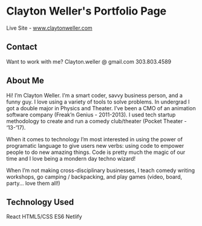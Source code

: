 # Clayton Weller's Portfolio Page

Live Site - www.claytonweller.com

## Contact

Want to work with me?
Clayton.weller @ gmail.com
303.803.4589

## About Me

Hi! I’m Clayton Weller. I’m a smart coder, savvy business person, and a funny guy. I love using a variety of tools to solve problems. In undergrad I got a double major in Physics and Theater. I’ve been a CMO of an animation software company (Freak’n Genius - 2011-2013). I used tech startup methodology to create and run a comedy club/theater (Pocket Theater - ‘13-’17).

When it comes to technology I’m most interested in using the power of programatic language to give users new verbs: using code to empower people to do new amazing things. Code is pretty much the magic of our time and I love being a mondern day techno wizard!

When I’m not making cross-disciplinary businesses, I teach comedy writing workshops, go camping / backpacking, and play games (video, board, party... love them all!)

## Technology Used

React
HTML5/CSS
ES6
Netlify
